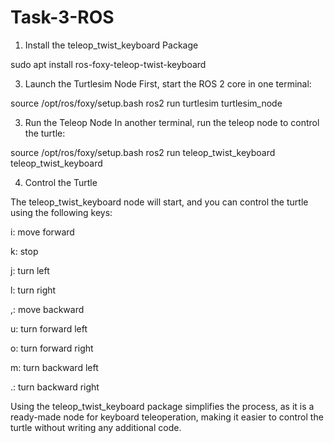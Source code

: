 # Task-3-ROS

1. Install the teleop_twist_keyboard Package
   

sudo apt install ros-foxy-teleop-twist-keyboard

3. Launch the Turtlesim Node
First, start the ROS 2 core in one terminal:



source /opt/ros/foxy/setup.bash
ros2 run turtlesim turtlesim_node


3. Run the Teleop Node
In another terminal, run the teleop node to control the turtle:


source /opt/ros/foxy/setup.bash
ros2 run teleop_twist_keyboard teleop_twist_keyboard


4. Control the Turtle
   
The teleop_twist_keyboard node will start, and you can control the turtle using the following keys:

i: move forward

k: stop

j: turn left

l: turn right

,: move backward

u: turn forward left

o: turn forward right

m: turn backward left

.: turn backward right

Using the teleop_twist_keyboard package simplifies the process, as it is a ready-made node for keyboard teleoperation, making it easier to control the turtle without writing any additional code.
